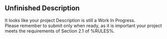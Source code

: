 ## Unfinished Description

It looks like your project Description is still a Work In Progress.  
Please remember to submit only when ready, as it is important your project meets the requirements of Section 2.1 of %RULES%.
